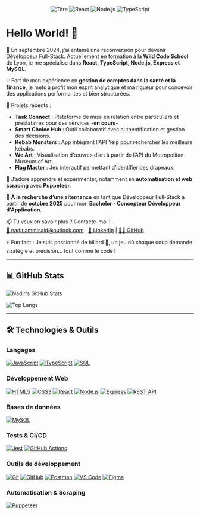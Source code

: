 <p align="center">
  <img src="https://img.shields.io/badge/Nadir%20Ammi--Said-Full--Stack%20Web%20Developer-blue?style=for-the-badge&logo=react" alt="Titre">
  <img src="https://img.shields.io/badge/React-%2361DAFB?style=for-the-badge&logo=react&logoColor=black" alt="React">
  <img src="https://img.shields.io/badge/Node.js-%23339933?style=for-the-badge&logo=node.js&logoColor=white" alt="Node.js">
  <img src="https://img.shields.io/badge/TypeScript-%233178C6?style=for-the-badge&logo=typescript&logoColor=white" alt="TypeScript">
</p>

# Hello World! 👋

🔭 En septembre 2024, j'ai entamé une reconversion pour devenir Développeur Full-Stack. Actuellement en formation à la **Wild Code School** de Lyon, je me spécialise dans **React, TypeScript, Node.js, Express et MySQL**.

💡 Fort de mon expérience en **gestion de comptes dans la santé et la finance**, je mets à profit mon esprit analytique et ma rigueur pour concevoir des applications performantes et bien structurées.

🚀 Projets récents :
- **Task Connect** : Plateforme de mise en relation entre particuliers et prestataires pour des services **-en cours-**
- **Smart Choice Hub** : Outil collaboratif avec authentification et gestion des décisions.
- **Kebab Monsters** : App intégrant l'API Yelp pour rechercher les meilleurs kebabs.
- **We Art** : Visualisation d’œuvres d’art à partir de l’API du Metropolitan Museum of Art.
- **Flag Master** : Jeu interactif permettant d’identifier des drapeaux.

🌱 J’adore apprendre et expérimenter, notamment en **automatisation et web scraping** avec **Puppeteer**.

🔎 **À la recherche d’une alternance** en tant que Développeur Full-Stack à partir de **octobre 2025** pour mon **Bachelor - Concepteur Développeur d'Application**.

📫 Tu veux en savoir plus ? Contacte-moi !  
[📩 nadir.ammisaid@outlook.com](mailto:nadir.ammisaid@outlook.com) | [💼 LinkedIn](https://www.linkedin.com/in/nadir-ammisaid/) | [👨‍💻 GitHub](https://github.com/nadir-ammisaid)

⚡ Fun fact : Je suis passionné de billard 🎱, un jeu où chaque coup demande stratégie et précision… tout comme le code !

---

## 📊 GitHub Stats

![Nadir's GitHub Stats](https://github-readme-stats.vercel.app/api?username=nadir-ammisaid&show_icons=true&theme=tokyonight&hide_title=true)

![Top Langs](https://github-readme-stats.vercel.app/api/top-langs/?username=nadir-ammisaid&layout=compact&theme=tokyonight)

---

## 🛠️ Technologies & Outils

### **Langages**  
[![JavaScript](https://img.shields.io/badge/-JavaScript-F7DF1E?style=flat-square&logo=javascript&logoColor=black)](https://developer.mozilla.org/fr/docs/Web/JavaScript)
[![TypeScript](https://img.shields.io/badge/-TypeScript-3178C6?style=flat-square&logo=typescript&logoColor=white)](https://www.typescriptlang.org/)
[![SQL](https://img.shields.io/badge/-SQL-4479A1?style=flat-square&logo=postgresql&logoColor=white)](https://fr.wikipedia.org/wiki/Structured_Query_Language)

### **Développement Web**  
[![HTML5](https://img.shields.io/badge/-HTML5-E34F26?style=flat-square&logo=html5&logoColor=white)](https://developer.mozilla.org/fr/docs/Web/HTML)
[![CSS3](https://img.shields.io/badge/-CSS3-1572B6?style=flat-square&logo=css3&logoColor=white)](https://developer.mozilla.org/fr/docs/Web/CSS)
[![React](https://img.shields.io/badge/-React-61DAFB?style=flat-square&logo=react&logoColor=black)](https://fr.reactjs.org/)
[![Node.js](https://img.shields.io/badge/-Node.js-339933?style=flat-square&logo=node.js&logoColor=white)](https://nodejs.org/fr)
[![Express](https://img.shields.io/badge/-Express-000000?style=flat-square&logo=express&logoColor=white)](https://expressjs.com/fr/)
[![REST API](https://img.shields.io/badge/-API%20REST-006400?style=flat-square&logo=cloudflare&logoColor=white)](https://restfulapi.net/)

### **Bases de données**  
[![MySQL](https://img.shields.io/badge/-MySQL-4479A1?style=flat-square&logo=mysql&logoColor=white)](https://www.mysql.com/)

### **Tests & CI/CD**  
[![Jest](https://img.shields.io/badge/-Jest-C21325?style=flat-square&logo=jest&logoColor=white)](https://jestjs.io/)
[![GitHub Actions](https://img.shields.io/badge/-GitHub%20Actions-2088FF?style=flat-square&logo=github-actions&logoColor=white)](https://github.com/features/actions)

### **Outils de développement**  
[![Git](https://img.shields.io/badge/-Git-F05032?style=flat-square&logo=git&logoColor=white)](https://git-scm.com/)
[![GitHub](https://img.shields.io/badge/-GitHub-181717?style=flat-square&logo=github&logoColor=white)](https://github.com/nadir-ammisaid)
[![Postman](https://img.shields.io/badge/-Postman-FF6C37?style=flat-square&logo=postman&logoColor=white)](https://www.postman.com/)
[![VS Code](https://img.shields.io/badge/-VSCode-007ACC?style=flat-square&logo=visual-studio-code&logoColor=white)](https://code.visualstudio.com/)
[![Figma](https://img.shields.io/badge/-Figma-F24E1E?style=flat-square&logo=figma&logoColor=white)](https://figma.com/)

### **Automatisation & Scraping**  
[![Puppeteer](https://img.shields.io/badge/-Puppeteer-40B5A4?style=flat-square&logo=puppeteer&logoColor=white)](https://pptr.dev/)




<!-- commented!!!
## 🛠️ Technologies & Outils

**Langages** : JavaScript · TypeScript · SQL  
**Développement Web** : HTML5 · CSS3 · React · Node.js · Express · API REST  
**Bases de données** : MySQL  
**Tests & CI/CD** : Jest · GitHub Actions (CI/CD)  
**Outils de développement** : Git · GitHub · Postman · VS Code · Figma  
**Automatisation & Scraping** : Puppeteer  
**Soft Skills** : Autonomie · Rigueur · Travail en équipe · Communication · Résolution de problèmes  
**Méthodologies** : Agile · Scrum · Revues de code · Sprints
-->
